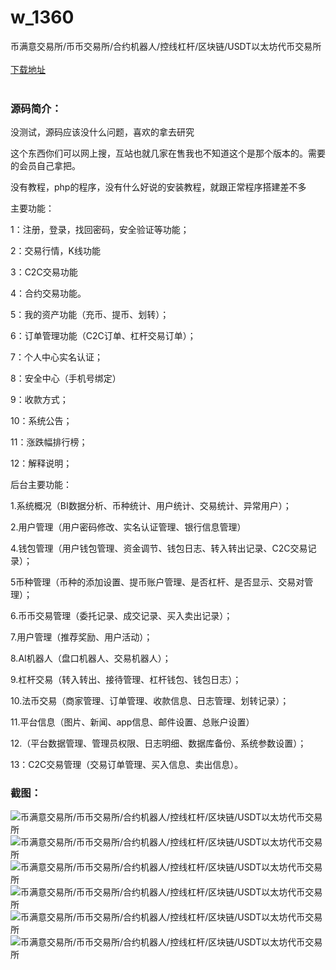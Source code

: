 # w_1360
币满意交易所/币币交易所/合约机器人/控线杠杆/区块链/USDT以太坊代币交易所
<br/></br>
[下载地址](https://www.uuid2.com/1360.html "下载地址")
<br/></br>
<h3>源码简介：</h3>
<p>没测试，源码应该没什么问题，喜欢的拿去研究<p>
<p>这个东西你们可以网上搜，互站也就几家在售我也不知道这个是那个版本的。需要的会员自己拿把。<p>
<p>没有教程，php的程序，没有什么好说的安装教程，就跟正常程序搭建差不多<p>
<p>主要功能：<p>
<p>1：注册，登录，找回密码，安全验证等功能； <p>
<p>2：交易行情，K线功能 <p>
<p>3：C2C交易功能<p>
<p>4：合约交易功能。 <p>
<p>5：我的资产功能（充币、提币、划转）； <p>
<p>6：订单管理功能（C2C订单、杠杆交易订单）； <p>
<p>7：个人中心实名认证； <p>
<p>8：安全中心（手机号绑定） <p>
<p>9：收款方式； <p>
<p>10：系统公告； <p>
<p>11：涨跌幅排行榜； <p>
<p>12：解释说明；<p>
<p>后台主要功能：<p>
<p>1.系统概况（BI数据分析、币种统计、用户统计、交易统计、异常用户）； <p>
<p>2.用户管理（用户密码修改、实名认证管理、银行信息管理） <p>
<p>4.钱包管理（用户钱包管理、资金调节、钱包日志、转入转出记录、C2C交易记录）； <p>
<p>5币种管理（币种的添加设置、提币账户管理、是否杠杆、是否显示、交易对管理）； <p>
<p>6.币币交易管理（委托记录、成交记录、买入卖出记录）； <p>
<p>7.用户管理（推荐奖励、用户活动）； <p>
<p>8.AI机器人（盘口机器人、交易机器人）； <p>
<p>9.杠杆交易（转入转出、接待管理、杠杆钱包、钱包日志）； <p>
<p>10.法币交易（商家管理、订单管理、收款信息、日志管理、划转记录）； <p>
<p>11.平台信息（图片、新闻、app信息、邮件设置、总账户设置） <p>
<p>12.（平台数据管理、管理员权限、日志明细、数据库备份、系统参数设置）； <p>
<p>13：C2C交易管理（交易订单管理、买入信息、卖出信息）。<p>
<p> <p>
<h3>截图：</h3>
<img src="https://www.uuid2.com/wp-content/uploads/img/202109/398d230895.png" alt="币满意交易所/币币交易所/合约机器人/控线杠杆/区块链/USDT以太坊代币交易所"><img src="https://www.uuid2.com/wp-content/uploads/img/202109/cdb70c1540.png" alt="币满意交易所/币币交易所/合约机器人/控线杠杆/区块链/USDT以太坊代币交易所"><img src="https://www.uuid2.com/wp-content/uploads/img/202109/e8c8517160.png" alt="币满意交易所/币币交易所/合约机器人/控线杠杆/区块链/USDT以太坊代币交易所"><img src="https://www.uuid2.com/wp-content/uploads/img/202109/a8eeb88638.png" alt="币满意交易所/币币交易所/合约机器人/控线杠杆/区块链/USDT以太坊代币交易所"><img src="https://www.uuid2.com/wp-content/uploads/img/202109/15eedc6850.png" alt="币满意交易所/币币交易所/合约机器人/控线杠杆/区块链/USDT以太坊代币交易所"><img src="https://www.uuid2.com/wp-content/uploads/img/202109/c029a3d104.png" alt="币满意交易所/币币交易所/合约机器人/控线杠杆/区块链/USDT以太坊代币交易所">
